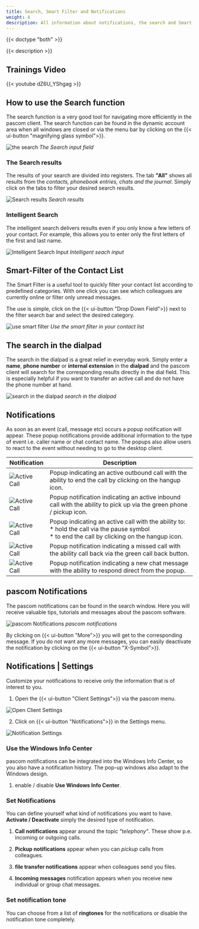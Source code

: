 ```yaml
---
title: Search, Smart Filter and Notifications
weight: 4
description: All information about notifications, the search and Smart Filter in the pascom client
---
```


{{< doctype "both" >}}
 
{{< description >}}


## Trainings Video

{{< youtube dZ6U_YShgag >}} 


## How to use the Search function

The search function is a very good tool for navigating more efficiently in the pascom client. The search function can be found in the dynamic account area when all windows are closed or via the menu bar by clicking on the {{< ui-button "magnifying glass symbol">}}.

![the search](search_input.jpg)
*The Search input field*
</br>

### The Search results

The results of your search are divided into registers. The tab **"All"** shows all results from the *contacts, phonebook entries, chats and the journal*. Simply click on the tabs to filter your desired search results.

![Search results](search_result.en.jpg)
*Search results*
</br>

### Intelligent Search

The intelligent search delivers results even if you only know a few letters of your contact. For example, this allows you to enter only the first letters of the first and last name.


![Intelligent Search Input](search_intelligent.jpg)
*Intelligent seach input*
</br>

## Smart-Filter of the Contact List

The Smart Filter is a useful tool to quickly filter your contact list according to predefined categories. With one click you can see which colleagues are currently online or filter only unread messages.

The use is simple, click on the {{< ui-button "Drop Down Field">}} next to the filter search bar and select the desired category.

![use smart filter](smartfilter.en.jpg)
*Use the smart filter in your contact list*
</br>

## The search in the dialpad

The search in the dialpad is a great relief in everyday work. Simply enter a **name**, **phone number** or **internal extension** in the **dialpad** and the pascom client will search for the corresponding results directly in the dial field. This is especially helpful if you want to transfer an active call and do not have the phone number at hand. 

![search in the dialpad](search_dialpad.jpg)
*search in the dialpad*
</br>

## Notifications

As soon as an event (call, message etc) occurs a popup notification will appear. These popup notifications provide additional information to the type of event i.e. caller name or chat contact name. The popups also allow users to react to the event without needing to go to the desktop client.

|Notification|Description|
|---|---|
|![Active Call](notification_outbound_call.en.png)|Popup indicating an active outbound call with the ability to end the call by clicking on the hangup icon.|
|![Active Call](notification_inbound_call.en.png)|Popup notification indicating an active inbound call with the ability to pick up via the green phone / pickup icon.|
|![Active Call](notification_active_call.en.png)|Popup indicating an active call with the ability to:<br>* hold the call via the pause symbol<br>* to end the call by clicking on the hangup icon.|
|![Active Call](notification_missed_call.en.png)|Popup notification indicating a missed call with the ability call back via the green call back button.|
|![Active Call](notification_chat.en.png)|Popup notification indicating a new chat message with the ability to respond direct from the popup.|


## pascom Notifications

The pascom notifications can be found in the search window. Here you will receive valuable tips, tutorials and messages about the pascom software.

![pascom Notifications](pascom_notifications.en.jpg)
*pascom notifications*
</br>

By clicking on {{< ui-button "More">}} you will get to the corresponding message. If you do not want any more messages, you can easily deactivate the notification by clicking on the {{< ui-button "X-Symbol">}}.

## Notifications | Settings

Customize your notifications to receive only the information that is of interest to you. 

1. Open the {{< ui-button "Client Settings">}} via the pascom menu.


![Open Client Settings](open_clientsettings.jpg)
</br>

2. Click on {{< ui-button "Notifications">}} in the Settings menu.


![Notification Settings](notification_settings.en.jpg)
</br>

### Use the Windows Info Center

pascom notifications can be integrated into the Windows Info Center, so you also have a notification history. The pop-up windows also adapt to the Windows design. 

1. enable / disable **Use Windows Info Center**.

### Set Notifications

You can define yourself what kind of notifications you want to have. **Activate / Deactivate** simply the desired type of notification.

1. **Call notifications** appear around the topic *"telephony"*. These show p.e. incoming or outgoing calls.  

2. **Pickup notifications** appear when you can *pickup* calls from colleagues.  

3. **file transfer notifications** appear when colleagues send you files.  

4. **Incoming messages** notification appears when you receive new individual or group chat messages.  

### Set notification tone

You can choose from a list of **ringtones** for the notifications or disable the notification tone completely.  

<br/>